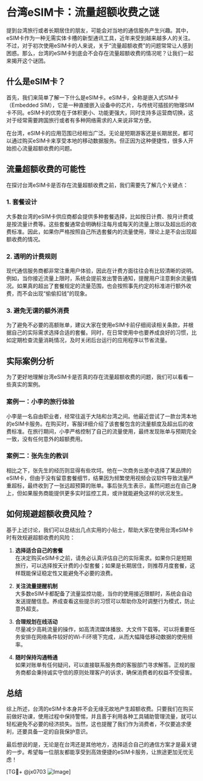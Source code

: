 # 台湾eSIM卡：流量超额收费之谜

提到台湾旅行或者长期居住的朋友，可能会对当地的通信服务产生兴趣。其中，eSIM卡作为一种无需实体卡槽的新型通讯工具，近年来受到越来越多人的关注。不过，对于初次使用eSIM卡的人来说，关于“流量超额收费”的问题常常让人感到困惑。那么，台湾的eSIM卡到底会不会存在流量超额收费的情况呢？让我们一起来揭开这个谜团。

## 什么是eSIM卡？

首先，我们来简单了解一下什么是eSIM卡。eSIM卡，全称是嵌入式SIM卡（Embedded SIM），它是一种直接嵌入设备中的芯片，与传统可插拔的物理SIM卡不同。eSIM卡的优势在于体积更小、功能更强大，同时支持多运营商切换，这对于经常需要跨国旅行或者有多种网络需求的人来说非常方便。

在台湾，eSIM卡的应用范围已经相当广泛。无论是短期游客还是长期居民，都可以通过购买eSIM卡来享受本地的移动数据服务。但正因为这种便捷性，很多人开始担心流量超额收费的问题。

## 流量超额收费的可能性

在探讨台湾eSIM卡是否存在流量超额收费之前，我们需要先了解几个关键点：

### 1. **套餐设计**
大多数台湾的eSIM卡供应商都会提供多种套餐选择，比如按日计费、按月计费或是按流量计费等。这些套餐通常会明确标注每月或每天的流量上限以及超出后的收费标准。因此，如果你严格按照自己所选套餐内的流量使用，理论上是不会出现超额收费的情况。

### 2. **透明的计费规则**
现代通信服务商都非常注重用户体验，因此在计费方面往往会有比较清晰的说明。例如，当你接近流量上限时，系统会提前发出警告通知，提醒用户注意剩余流量情况。如果真的超出了套餐规定的流量范围，也会按照事先约定的标准进行额外收费，而不会出现“偷偷扣钱”的现象。

### 3. **避免无谓的额外消费**
为了避免不必要的高额账单，建议大家在使用eSIM卡前仔细阅读相关条款，并根据自己的实际需求选择合适的套餐。同时，在日常使用中也要养成良好的习惯，比如定期检查流量消耗情况，及时关闭后台运行的应用程序以节省流量。

## 实际案例分析

为了更好地理解台湾eSIM卡是否真的存在流量超额收费的问题，我们可以看看一些真实的案例。

### 案例一：小李的旅行体验
小李是一名自由职业者，经常往返于大陆和台湾之间。他最近尝试了一款台湾本地的eSIM卡服务。在购买时，客服详细介绍了该套餐包含的流量额度及超出后的收费标准。在旅行期间，小李严格控制了自己的流量使用，最终发现账单与预期完全一致，没有任何意外的超额费用。

### 案例二：张先生的教训
相比之下，张先生的经历则显得有些坎坷。他在一次商务出差中选择了某品牌的eSIM卡，但由于没有留意套餐细节，结果因为频繁使用视频会议软件导致流量严重超标，最终收到了一张远超预算的账单。事后张先生表示，虽然问题出在自己身上，但如果服务商能提供更多实时监控工具，或许就能避免这样的状况发生。

## 如何规避超额收费风险？

基于上述讨论，我们可以总结出几点实用的小贴士，帮助大家在使用台湾eSIM卡时有效规避超额收费的风险：

1. **选择适合自己的套餐**  
   在决定购买eSIM卡之前，请务必认真评估自己的实际需求。如果你只是短期旅行，可以选择按天计费的小型套餐；如果是长期居住，则推荐月度套餐，这样既能保证稳定性又能避免不必要的浪费。

2. **关注流量提醒机制**  
   大多数eSIM卡都配备了流量监控功能，当你的使用接近限额时，系统会自动发送提醒信息。养成查看这些提示的习惯可以帮助你及时调整行为模式，防止意外超支。

3. **合理规划在线活动**  
   尽量减少高耗流量的操作，如高清流媒体播放、大文件下载等。可以将重要任务安排在网络条件较好的Wi-Fi环境下完成，从而大幅降低移动数据的使用频率。

4. **随时保持沟通畅通**  
   如果对账单有任何疑问，可以直接联系服务商的客服部门寻求解答。正规的服务商都会秉持诚实守信的原则处理客户的诉求，确保消费者的权益不受侵害。

## 总结

综上所述，台湾的eSIM卡本身并不会无缘无故地产生超额收费。只要我们在购买前做好功课，使用过程中保持警惕，并且善于利用各种工具辅助管理流量，就可以轻松避免不必要的经济损失。当然，这也提醒了我们作为消费者，不仅要追求便利，还要具备一定的自我保护意识。

最后想说的是，无论是在台湾还是其他地方，选择适合自己的通信方案才是最关键的一步。希望每一位朋友都能享受到高效便捷的eSIM卡服务，让旅途更加无忧无虑！

[TG💪+ @jx0703 ![Image](https://github.com/user-attachments/assets/dbca1d08-cadb-493c-b0ec-ad6f7a83f270)]
